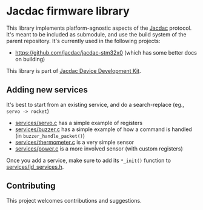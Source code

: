 # Jacdac firmware library


This library implements platform-agnostic aspects of the  [Jacdac](https://jacdac.github.io/jacdac-docs) protocol.
It's meant to be included as submodule, and use the build system of the parent repository. It's currently used 
in the following projects:
* https://github.com/jacdac/jacdac-stm32x0 (which has some better docs on building)

This library is part of [Jacdac Device Development Kit](https://github.com/jacdac/jacdac-ddk).

## Adding new services

It's best to start from an existing service, and do a search-replace (eg., `servo -> rocket`)
* [services/servo.c](services/servo.c) has a simple example of registers
* [services/buzzer.c](services/buzzer.c) has a simple example of how a command is handled (in `buzzer_handle_packet()`)
* [services/thermometer.c](services/thermometer.c) is a very simple sensor
* [services/power.c](services/power.c) is a more involved sensor (with custom registers)

Once you add a service, make sure to add its `*_init()` function to 
[services/jd_services.h](services/jd_services.h).

## Contributing

This project welcomes contributions and suggestions.